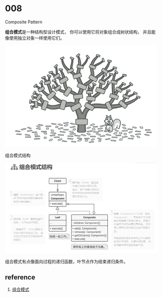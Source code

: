 # 008

Composite Pattern

**组合模式**是一种结构型设计模式， 你可以使用它将对象组合成树状结构， 并且能像使用独立对象一样使用它们。

![image-20220518211253037](image/Compositetree.png)



组合模式结构

![image-20220518210946920](image/Composite.png)





组合模式有点像面向过程的递归函数，叶节点作为结束递归条件。



## reference

1. [组合模式](https://refactoringguru.cn/design-patterns/composite)
